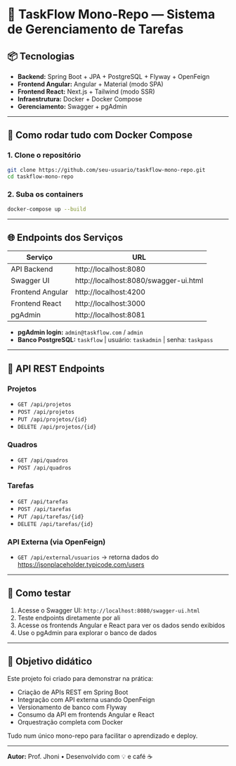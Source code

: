 # 🧩 TaskFlow Mono-Repo — Sistema de Gerenciamento de Tarefas

## 📦 Tecnologias
- **Backend:** Spring Boot + JPA + PostgreSQL + Flyway + OpenFeign
- **Frontend Angular:** Angular + Material (modo SPA)
- **Frontend React:** Next.js + Tailwind (modo SSR)
- **Infraestrutura:** Docker + Docker Compose
- **Gerenciamento:** Swagger + pgAdmin

---

## 🚀 Como rodar tudo com Docker Compose

### 1. Clone o repositório
```bash
git clone https://github.com/seu-usuario/taskflow-mono-repo.git
cd taskflow-mono-repo
```

### 2. Suba os containers
```bash
docker-compose up --build
```

---

## 🌐 Endpoints dos Serviços

| Serviço         | URL                                |
|----------------|-------------------------------------|
| API Backend     | http://localhost:8080              |
| Swagger UI      | http://localhost:8080/swagger-ui.html |
| Frontend Angular| http://localhost:4200              |
| Frontend React  | http://localhost:3000              |
| pgAdmin         | http://localhost:8081              |

- **pgAdmin login:** `admin@taskflow.com` / `admin`
- **Banco PostgreSQL:** `taskflow` | usuário: `taskadmin` | senha: `taskpass`

---

## 🔗 API REST Endpoints

### Projetos
- `GET /api/projetos`
- `POST /api/projetos`
- `PUT /api/projetos/{id}`
- `DELETE /api/projetos/{id}`

### Quadros
- `GET /api/quadros`
- `POST /api/quadros`

### Tarefas
- `GET /api/tarefas`
- `POST /api/tarefas`
- `PUT /api/tarefas/{id}`
- `DELETE /api/tarefas/{id}`

### API Externa (via OpenFeign)
- `GET /api/external/usuarios` → retorna dados do https://jsonplaceholder.typicode.com/users

---

## 📘 Como testar

1. Acesse o Swagger UI: `http://localhost:8080/swagger-ui.html`
2. Teste endpoints diretamente por ali
3. Acesse os frontends Angular e React para ver os dados sendo exibidos
4. Use o pgAdmin para explorar o banco de dados

---

## 🧠 Objetivo didático

Este projeto foi criado para demonstrar na prática:

- Criação de APIs REST em Spring Boot
- Integração com API externa usando OpenFeign
- Versionamento de banco com Flyway
- Consumo da API em frontends Angular e React
- Orquestração completa com Docker

Tudo num único mono-repo para facilitar o aprendizado e deploy.

---

**Autor:** Prof. Jhoni • Desenvolvido com 💡 e café ☕